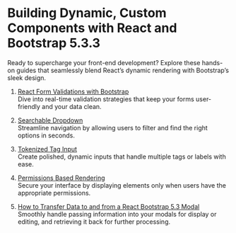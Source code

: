 # Building Dynamic, Custom Components with React and Bootstrap 5.3.3

Ready to supercharge your front-end development? Explore these hands-on guides that seamlessly blend React’s dynamic rendering with Bootstrap’s sleek design.

1. [React Form Validations with Bootstrap](https://github.com/meghnadsaha/nextjs-permission-checker/blob/main/app/ui-components/real-time-client-side-validation-v2/react-form-validations-with-bootstrap.md)  
   Dive into real-time validation strategies that keep your forms user-friendly and your data clean.

2. [Searchable Dropdown](https://github.com/meghnadsaha/nextjs-permission-checker/blob/main/app/ui-components/SearchableDropdown/SearchableDropdown.md)  
   Streamline navigation by allowing users to filter and find the right options in seconds.

3. [Tokenized Tag Input](https://github.com/meghnadsaha/nextjs-permission-checker/blob/main/app/ui-components/TokenizedTagInput/TokenizedTagInput.md)  
   Create polished, dynamic inputs that handle multiple tags or labels with ease.

4. [Permissions Based Rendering](https://github.com/meghnadsaha/nextjs-permission-checker/blob/main/app/doc/permissions-based%20rendering.md)  
   Secure your interface by displaying elements only when users have the appropriate permissions.

5. [How to Transfer Data to and from a React Bootstrap 5.3 Modal](https://github.com/meghnadsaha/nextjs-permission-checker/blob/main/app/ui-components/bootstrap-modal-data-transfer/how-to-transfer-data-react-bootstrap-5-3-modal.md)  
   Smoothly handle passing information into your modals for display or editing, and retrieving it back for further processing.